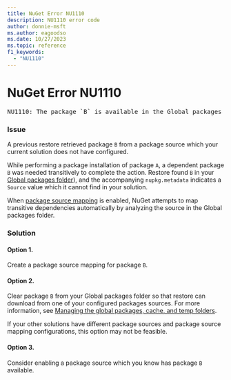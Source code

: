 ```yaml
---
title: NuGet Error NU1110
description: NU1110 error code
author: donnie-msft
ms.author: eagoodso
ms.date: 10/27/2023
ms.topic: reference
f1_keywords: 
  - "NU1110"
---
```


# NuGet Error NU1110

<pre>NU1110: The package `B` is available in the Global packages folder, but the source it came from `https://api.nuget.org/v3/index.json` is not one of the configured sources.
</pre>

### Issue

A previous restore retrieved package `B` from a package source which your current solution does not have configured.

While performing a package installation of package `A`, a dependent package `B` was needed transitively to complete the action. Restore found `B` in your [Global packages folder](../../consume-packages/managing-the-global-packages-and-cache-folders.md)), and the accompanying `nupkg.metadata` indicates a `Source` value which it cannot find in your solution.

When [package source mapping](../../consume-packages/Package-Source-Mapping.md) is enabled, NuGet attempts to map transitive dependencies automatically by analyzing the source in the Global packages folder.

### Solution

#### Option 1. 
Create a package source mapping for package `B`.

#### Option 2.
Clear package `B` from your Global packages folder so that restore can download from one of your configured packages sources. For more information, see [Managing the global packages, cache, and temp folders](../../consume-packages/managing-the-global-packages-and-cache-folders).

If your other solutions have different package sources and package source mapping configurations, this option may not be feasible.

#### Option 3.
Consider enabling a package source which you know has package `B` available.